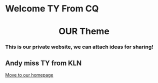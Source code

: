 # Welcome TY From CQ
<h1 align="center">OUR Theme</h1>
<h3>This is our private website, we can attach ideas for sharing!</h3>
<h2>Andy miss TY from KLN</h2>
<a href="https://wang-andy-jh.github.io/Andy-TY/">Move to our homepage</a>
